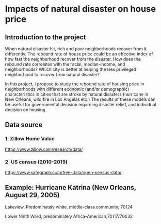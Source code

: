 
# Impacts of natural disaster on house price

## Introduction to the project
When natural disaster hit, rich and poor neighborhoods recover from it differently. The rebound rate of house price could be an effective index of how fast the neighborhood recover from the disaster. How does the rebound rate correlates with the racial, median-income, and  neighborhoods? Which city is better at helping the less privileged neighborhood to recover from natural disaster? 

In this project, I propose to study the rebound rate of housing price in neighborhoods with different economic (and/or demographic) characteristics in cities that are stroke by natural disasters (hurricane in New Orleans, wild fire in Los Angelas etc.) The results of these models can be useful for governmental decision regarding disaster relief, and individual decision on housing.

## Data source
### 1. Zillow Home Value 
https://www.zillow.com/research/data/
### 2. US census (2010-2019)
https://www.safegraph.com/free-data/open-census-data/

## Example: Hurricane Katrina (New Orleans, August 29, 2005)
Lakeview, Predominately white, middle-class community, 70124 

Lower Ninth Ward, predominately Africa-American,70117/70032
